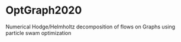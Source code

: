 # OptGraph2020
Numerical Hodge/Helmholtz decomposition of flows on Graphs using particle swam optimization
